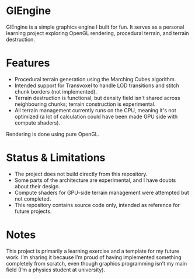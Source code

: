 # GlEngine
GlEngine is a simple graphics engine I built for fun.
It serves as a personal learning project exploring OpenGL rendering, procedural terrain, and terrain destruction.

# Features
- Procedural terrain generation using the Marching Cubes algorithm.
- Intended support for Transvoxel to handle LOD transitions and stitch chunk borders (not implemented).
- Terrain destruction is functional, but density field isn't shared across neighbouring chunks; terrain construction is experimental.
- All terrain management currently runs on the CPU, meaning it's not optimized (a lot of calculation could have been made GPU side with compute shaders).

Rendering is done using pure OpenGL.

# Status & Limitations
- The project does not build directly from this repository.
- Some parts of the architecture are experimental, and I have doubts about their design.
- Compute shaders for GPU-side terrain management were attempted but not completed.
- This repository contains source code only, intended as reference for future projects.

# Notes
This project is primarily a learning exercise and a template for my future work.
I’m sharing it because I’m proud of having implemented something completely from scratch, even though graphics programming isn’t my main field (I’m a physics student at university).
